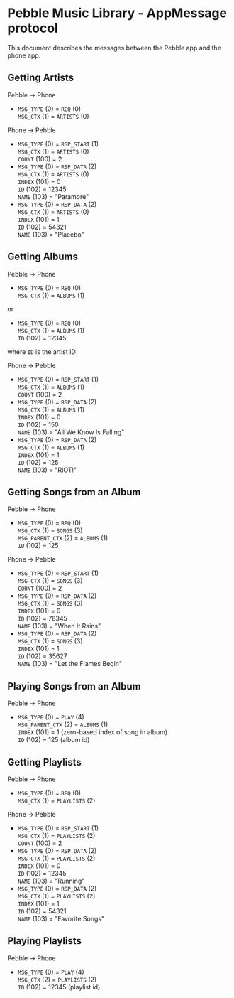 # Pebble Music Library - AppMessage protocol

This document describes the messages between the Pebble app and the phone app.

## Getting Artists

Pebble -> Phone

- `MSG_TYPE` (0) = `REQ` (0)  
  `MSG_CTX` (1) = `ARTISTS` (0)  

Phone -> Pebble

- `MSG_TYPE` (0) = `RSP_START` (1)  
  `MSG_CTX` (1) = `ARTISTS` (0)  
  `COUNT` (100) = 2  
- `MSG_TYPE` (0) = `RSP_DATA` (2)  
  `MSG_CTX` (1) = `ARTISTS` (0)  
  `INDEX` (101) = 0  
  `ID` (102) = 12345  
  `NAME` (103) = "Paramore"
- `MSG_TYPE` (0) = `RSP_DATA` (2)  
  `MSG_CTX` (1) = `ARTISTS` (0)  
  `INDEX` (101) = 1  
  `ID` (102) = 54321  
  `NAME` (103) = "Placebo"

## Getting Albums

Pebble -> Phone

- `MSG_TYPE` (0) = `REQ` (0)  
  `MSG_CTX` (1) = `ALBUMS` (1)  

or

- `MSG_TYPE` (0) = `REQ` (0)  
  `MSG_CTX` (1) = `ALBUMS` (1)  
  `ID` (102) = 12345

where `ID` is the artist ID

Phone -> Pebble

- `MSG_TYPE` (0) = `RSP_START` (1)  
  `MSG_CTX` (1) = `ALBUMS` (1)  
  `COUNT` (100) = 2
- `MSG_TYPE` (0) = `RSP_DATA` (2)  
  `MSG_CTX` (1) = `ALBUMS` (1)  
  `INDEX` (101) = 0  
  `ID` (102) = 150  
  `NAME` (103) = "All We Know Is Falling"
- `MSG_TYPE` (0) = `RSP_DATA` (2)  
  `MSG_CTX` (1) = `ALBUMS` (1)  
  `INDEX` (101) = 1  
  `ID` (102) = 125  
  `NAME` (103) = "RIOT!"

## Getting Songs from an Album

Pebble -> Phone

- `MSG_TYPE` (0) = `REQ` (0)  
  `MSG_CTX` (1) = `SONGS` (3)  
  `MSG_PARENT_CTX` (2) = `ALBUMS` (1)  
  `ID` (102) = 125  

Phone -> Pebble

- `MSG_TYPE` (0) = `RSP_START` (1)  
  `MSG_CTX` (1) = `SONGS` (3)  
  `COUNT` (100) = 2
- `MSG_TYPE` (0) = `RSP_DATA` (2)  
  `MSG_CTX` (1) = `SONGS` (3)  
  `INDEX` (101) = 0  
  `ID` (102) = 78345  
  `NAME` (103) = "When It Rains"
- `MSG_TYPE` (0) = `RSP_DATA` (2)  
  `MSG_CTX` (1) = `SONGS` (3)  
  `INDEX` (101) = 1  
  `ID` (102) = 35627  
  `NAME` (103) = "Let the Flames Begin"

## Playing Songs from an Album

Pebble -> Phone

- `MSG_TYPE` (0) = `PLAY` (4)  
  `MSG_PARENT_CTX` (2) = `ALBUMS` (1)  
  `INDEX` (101) = 1 (zero-based index of song in album)  
  `ID` (102) = 125 (album id)

## Getting Playlists

Pebble -> Phone

- `MSG_TYPE` (0) = `REQ` (0)  
  `MSG_CTX` (1) = `PLAYLISTS` (2)  

Phone -> Pebble

- `MSG_TYPE` (0) = `RSP_START` (1)  
  `MSG_CTX` (1) = `PLAYLISTS` (2)  
  `COUNT` (100) = 2  
- `MSG_TYPE` (0) = `RSP_DATA` (2)  
  `MSG_CTX` (1) = `PLAYLISTS` (2)  
  `INDEX` (101) = 0  
  `ID` (102) = 12345  
  `NAME` (103) = "Running"
- `MSG_TYPE` (0) = `RSP_DATA` (2)  
  `MSG_CTX` (1) = `PLAYLISTS` (2)  
  `INDEX` (101) = 1  
  `ID` (102) = 54321  
  `NAME` (103) = "Favorite Songs"

## Playing Playlists

Pebble -> Phone

- `MSG_TYPE` (0) = `PLAY` (4)  
  `MSG_CTX` (2) = `PLAYLISTS` (2)  
  `ID` (102) = 12345 (playlist id)

